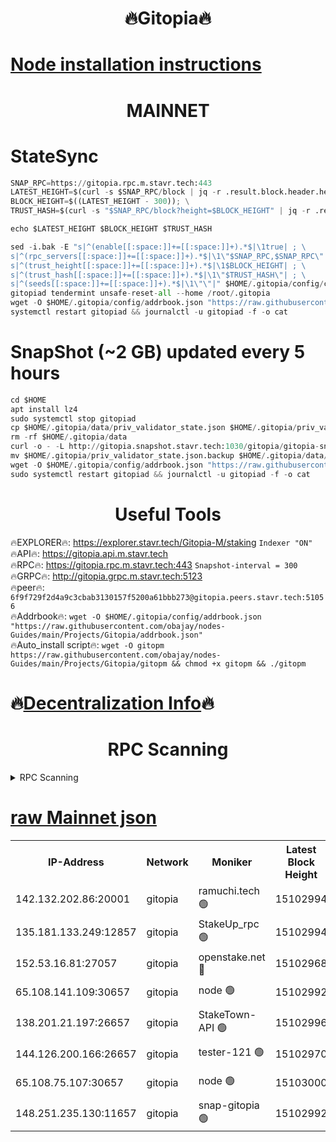 <h1 align="center"> 🔥Gitopia🔥</h1>

[Node installation instructions](https://github.com/obajay/nodes-Guides/tree/main/Projects/Gitopia)
=

<h1 align="center"> MAINNET</h1>

# StateSync
```python
SNAP_RPC=https://gitopia.rpc.m.stavr.tech:443
LATEST_HEIGHT=$(curl -s $SNAP_RPC/block | jq -r .result.block.header.height); \
BLOCK_HEIGHT=$((LATEST_HEIGHT - 300)); \
TRUST_HASH=$(curl -s "$SNAP_RPC/block?height=$BLOCK_HEIGHT" | jq -r .result.block_id.hash)

echo $LATEST_HEIGHT $BLOCK_HEIGHT $TRUST_HASH

sed -i.bak -E "s|^(enable[[:space:]]+=[[:space:]]+).*$|\1true| ; \
s|^(rpc_servers[[:space:]]+=[[:space:]]+).*$|\1\"$SNAP_RPC,$SNAP_RPC\"| ; \
s|^(trust_height[[:space:]]+=[[:space:]]+).*$|\1$BLOCK_HEIGHT| ; \
s|^(trust_hash[[:space:]]+=[[:space:]]+).*$|\1\"$TRUST_HASH\"| ; \
s|^(seeds[[:space:]]+=[[:space:]]+).*$|\1\"\"|" $HOME/.gitopia/config/config.toml
gitopiad tendermint unsafe-reset-all --home /root/.gitopia
wget -O $HOME/.gitopia/config/addrbook.json "https://raw.githubusercontent.com/obajay/nodes-Guides/main/Projects/Gitopia/addrbook.json"
systemctl restart gitopiad && journalctl -u gitopiad -f -o cat
```
# SnapShot (~2 GB) updated every 5 hours
```python
cd $HOME
apt install lz4
sudo systemctl stop gitopiad
cp $HOME/.gitopia/data/priv_validator_state.json $HOME/.gitopia/priv_validator_state.json.backup
rm -rf $HOME/.gitopia/data
curl -o - -L http://gitopia.snapshot.stavr.tech:1030/gitopia/gitopia-snap.tar.lz4 | lz4 -c -d - | tar -x -C $HOME/.gitopia --strip-components 2
mv $HOME/.gitopia/priv_validator_state.json.backup $HOME/.gitopia/data/priv_validator_state.json
wget -O $HOME/.gitopia/config/addrbook.json "https://raw.githubusercontent.com/obajay/nodes-Guides/main/Projects/Gitopia/addrbook.json"
sudo systemctl restart gitopiad && journalctl -u gitopiad -f -o cat
```
 <h1 align="center"> Useful Tools</h1>

🔥EXPLORER🔥:      https://explorer.stavr.tech/Gitopia-M/staking  `Indexer "ON"` \
🔥API🔥: 			 		 https://gitopia.api.m.stavr.tech \
🔥RPC🔥:           https://gitopia.rpc.m.stavr.tech:443              `Snapshot-interval = 300` \
🔥GRPC🔥:          http://gitopia.grpc.m.stavr.tech:5123 \
🔥peer🔥:					 `6f9f729f2d4a9c3cbab3130157f5200a61bbb273@gitopia.peers.stavr.tech:51056` \
🔥Addrbook🔥:    ```wget -O $HOME/.gitopia/config/addrbook.json "https://raw.githubusercontent.com/obajay/nodes-Guides/main/Projects/Gitopia/addrbook.json"``` \
🔥Auto_install script🔥: ```wget -O gitopm https://raw.githubusercontent.com/obajay/nodes-Guides/main/Projects/Gitopia/gitopm && chmod +x gitopm && ./gitopm```

🔥[Decentralization Info](https://github.com/obajay/StateSync-snapshots/tree/main/Projects/Gitopia/Decentralization)🔥
=

<h1 align="center"> RPC Scanning</h1>

<details>
<summary>RPC Scanning</summary>

<h2 align="center"> We scan nodes in real time every 4 hours. And we provide the final result of RPC endpoints.
We cannot influence the operation of these nodes in any way. </h2>


```python
If Voting Power is higher than 0 --> then the Node is a validator of the network and may be subject to attack and be a potential threat to the chain.
```
```python
We marked such validators with a red symbol
```

</details>

[raw Mainnet json](https://rpc-check.gitopm.stavr.tech/gitopm/rpc-gitopm-result.json)
=

<table><tr><th>IP-Address</th><th>Network</th><th>Moniker</th><th>Latest Block Height</th><th>Earliest Block Height</th><th>Catching Up</th><th>Tx Index</th><th>Voting Power</th><th>Scan Time</th></tr><tr><td>142.132.202.86:20001</td><td>gitopia</td><td>ramuchi.tech 🟢</td><td>15102994</td><td>6548337</td><td>False</td><td>on</td><td>0</td><td>2024-03-10T13:11:43.256874656UTC</td></tr><tr><td>135.181.133.249:12857</td><td>gitopia</td><td>StakeUp_rpc 🟢</td><td>15102994</td><td>8010001</td><td>False</td><td>on</td><td>0</td><td>2024-03-10T13:11:43.546724193UTC</td></tr><tr><td>152.53.16.81:27057</td><td>gitopia</td><td>openstake.net 🔴</td><td>15102968</td><td>10455001</td><td>False</td><td>off</td><td>56083</td><td>2024-03-10T13:11:02.879977307UTC</td></tr><tr><td>65.108.141.109:30657</td><td>gitopia</td><td>node 🟢</td><td>15102992</td><td>12299845</td><td>False</td><td>on</td><td>0</td><td>2024-03-10T13:11:40.784810211UTC</td></tr><tr><td>138.201.21.197:26657</td><td>gitopia</td><td>StakeTown-API 🟢</td><td>15102996</td><td>12733501</td><td>False</td><td>on</td><td>0</td><td>2024-03-10T13:11:47.931162176UTC</td></tr><tr><td>144.126.200.166:26657</td><td>gitopia</td><td>tester-121 🟢</td><td>15102970</td><td>12832814</td><td>False</td><td>off</td><td>0</td><td>2024-03-10T13:11:05.228833078UTC</td></tr><tr><td>65.108.75.107:30657</td><td>gitopia</td><td>node 🟢</td><td>15103000</td><td>14269230</td><td>False</td><td>on</td><td>0</td><td>2024-03-10T13:11:54.355690612UTC</td></tr><tr><td>148.251.235.130:11657</td><td>gitopia</td><td>snap-gitopia 🟢</td><td>15102992</td><td>14941501</td><td>False</td><td>on</td><td>0</td><td>2024-03-10T13:11:41.005894421UTC</td></tr></table>
